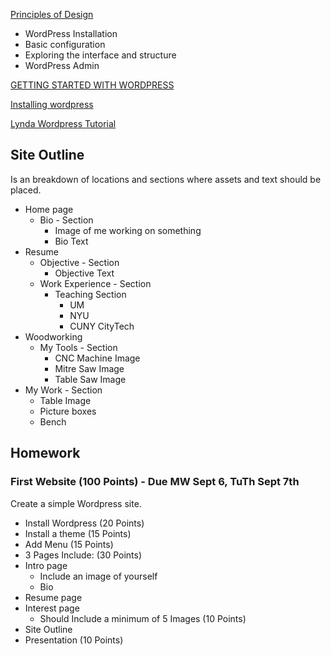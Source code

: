 [Principles of Design](https://github.com/zevenrodriguez/CIM111/blob/master/slides/principlesofdesign.pdf)

* WordPress Installation
* Basic configuration
* Exploring the interface and structure
* WordPress Admin

[GETTING STARTED WITH WORDPRESS](http://dh-docs.objects.dreamhost.com/getting-started-with-wordpress.pdf)

[Installing wordpress](https://help.dreamhost.com/hc/en-us/articles/215915837-How-do-I-install-a-One-Click-Install-)

[Lynda Wordpress Tutorial](http://www.lynda.com/WordPress-training-tutorials/330-0.html)

## Site Outline

Is an breakdown of locations and sections where  assets and text should be placed.

* Home page
  * Bio - Section
    * Image of me working on something
    * Bio Text
* Resume
  * Objective - Section
    * Objective Text
  * Work Experience - Section
    * Teaching Section
      * UM
      * NYU
      * CUNY CityTech
* Woodworking
  * My Tools - Section
    * CNC Machine Image
    * Mitre Saw Image
    * Table Saw Image
 * My Work - Section
   * Table Image
   * Picture boxes
   * Bench


## Homework

### First Website (100 Points) - Due MW Sept 6, TuTh Sept 7th

Create a simple Wordpress site. 
* Install Wordpress (20 Points)
 * Install a theme (15 Points)
 * Add Menu (15 Points)
* 3 Pages Include: (30 Points)
 * Intro page
   * Include an image of yourself
    * Bio
 * Resume page
 * Interest page
   * Should Include a minimum of 5 Images (10 Points)
 * Site Outline
* Presentation (10 Points)
